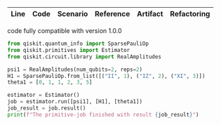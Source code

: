 | Line | Code | Scenario | Reference | Artifact | Refactoring |
| :--: | :--- | :------- | :-------: | :------- | :---------- |
code fully compatible with version 1.0.0

```python
from qiskit.quantum_info import SparsePauliOp
from qiskit.primitives import Estimator
from qiskit.circuit.library import RealAmplitudes

psi1 = RealAmplitudes(num_qubits=2, reps=2)
H1 = SparsePauliOp.from_list([("II", 1), ("IZ", 2), ("XI", 3)])
theta1 = [0, 1, 1, 2, 3, 5]

estimator = Estimator()
job = estimator.run([psi1], [H1], [theta1])
job_result = job.result()
print(f"The primitive-job finished with result {job_result}")
```